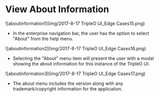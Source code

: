 # View About Information
![aboutinformation1](img/2017-8-17 TripleO UI_Edge Cases15.png)
- In the enterprise navigation bar, the user has the option to select "About" from the help menu.

![aboutinformation2](img/2017-8-17 TripleO UI_Edge Cases16.png)
- Selecting the "About" menu item will present the user with a modal showing the about information for this instance of the TripleO UI.

![aboutinformation3](img/2017-8-17 TripleO UI_Edge Cases17.png)
- The about menu includes the version along with any trademark/copyright information for the application.
